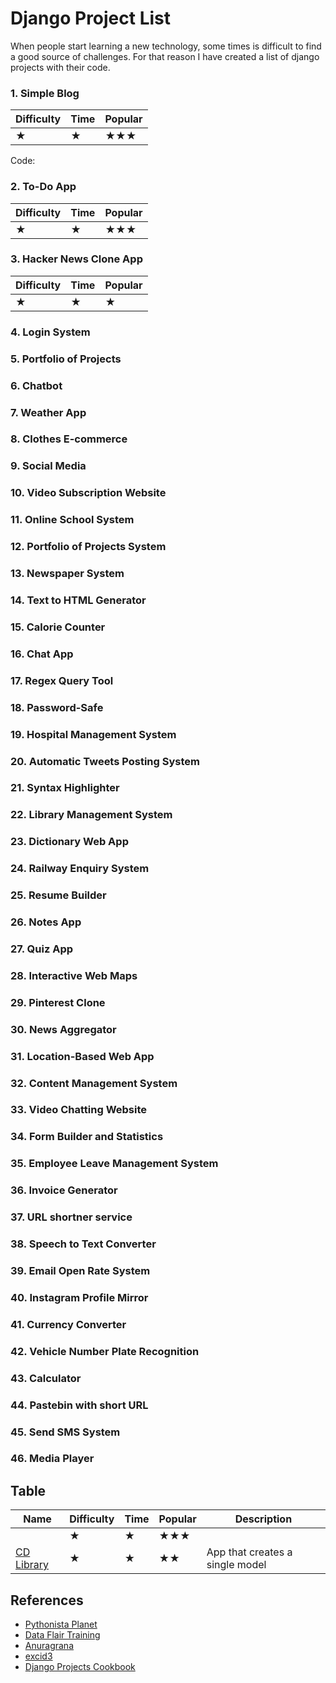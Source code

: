 # Django Project List

When people start learning a new technology, some times is difficult to find a
good source of challenges. For that reason I have created a list of django
projects with their code.

### 1. Simple Blog

|Difficulty | Time | Popular |
|-----------|------|---------|
|     ★     |   ★  |    ★★★  |

Code:

### 2. To-Do App

|Difficulty | Time | Popular |
|-----------|------|---------|
|     ★     |   ★  |    ★★★  |

### 3. Hacker News Clone App

|Difficulty | Time | Popular |
|-----------|------|---------|
|     ★     |   ★  |    ★    |

### 4. Login System

### 5. Portfolio of Projects

### 6. Chatbot

### 7. Weather App

### 8. Clothes E-commerce

### 9. Social Media

### 10. Video Subscription Website

### 11. Online School System

### 12. Portfolio of Projects System

### 13. Newspaper System

### 14. Text to HTML Generator

### 15. Calorie Counter

### 16. Chat App

### 17. Regex Query Tool

### 18. Password-Safe

### 19. Hospital Management System

### 20. Automatic Tweets Posting System

### 21. Syntax Highlighter

### 22. Library Management System

### 23. Dictionary Web App

### 24. Railway Enquiry System

### 25. Resume Builder

### 26. Notes App

### 27. Quiz App

### 28. Interactive Web Maps

### 29. Pinterest Clone

### 30. News Aggregator

### 31. Location-Based Web App

### 32. Content Management System

### 33. Video Chatting Website

### 34. Form Builder and Statistics

### 35. Employee Leave Management System

### 36. Invoice Generator

### 37. URL shortner service

### 38. Speech to Text Converter

### 39. Email Open Rate System

### 40. Instagram Profile Mirror

### 41. Currency Converter

### 42. Vehicle Number Plate Recognition

### 43. Calculator

### 44. Pastebin with short URL

### 45. Send SMS System

### 46. Media Player

## Table

| Name |Difficulty | Time | Popular | Description |
|------|-----------|------|---------|-------------|
|      |     ★     |   ★  |    ★★★  |             |
| [CD Library](./cd_library) |     ★     |   ★  |    ★★  | App that creates a single model |

## References

- [Pythonista Planet](https://pythonistaplanet.com/django-project-ideas/)
- [Data Flair Training](https://data--flair-training.cdn.ampproject.org/v/s/data-flair.training/blogs/django-project-ideas/amp/?usqp=mq331AQFKAGwASA%3D&amp_js_v=0.1#aoh=15824939952732&referrer=https%3A%2F%2Fwww.google.com&amp_tf=From%20%251%24s&ampshare=https%3A%2F%2Fdata-flair.training%2Fblogs%2Fdjango-project-ideas%2F)
- [Anuragrana](https://dev.to/anuragrana/25-python-django-project-idea-for-beginners-3dk)
- [excid3](http://excid3.com/blog/10-ideas-for-beginner-web-developers/)
- [Django Projects Cookbook](http://books.agiliq.com/projects/djenofdjango/en/latest/index.html)